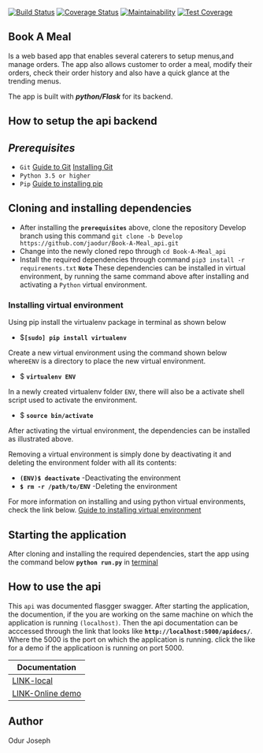 [![Build Status](https://travis-ci.org/jaodur/Book-A-Meal_api.svg?branch=persistentDATA)](https://travis-ci.org/jaodur/Book-A-Meal_api)
[![Coverage Status](https://coveralls.io/repos/github/jaodur/Book-A-Meal_api/badge.svg?branch=persistentDATA)](https://coveralls.io/github/jaodur/Book-A-Meal_api?branch=Develop)
[![Maintainability](https://api.codeclimate.com/v1/badges/cb220ab726615c522d8a/maintainability)](https://codeclimate.com/github/jaodur/Book-A-Meal_api/maintainability)
[![Test Coverage](https://api.codeclimate.com/v1/badges/cb220ab726615c522d8a/test_coverage)](https://codeclimate.com/github/jaodur/Book-A-Meal_api/test_coverage)

## __Book A Meal__ 
Is a web based app that enables  several caterers to setup menus,and manage orders. The app also allows
customer to order a meal, modify their orders, check their order history and also have a quick glance at the trending
menus.

The app is built with ___python/Flask___ for its backend.

## __How to setup the api backend__

## ___Prerequisites___

* `Git` [Guide to Git](https://git-scm.com/doc) [Installing Git](https://gist.github.com/derhuerst/1b15ff4652a867391f03)
* `Python 3.5 or higher`
* `Pip` [Guide to installing pip](https://github.com/BurntSushi/nfldb/wiki/Python-&-pip-Windows-installation)


## __Cloning and installing dependencies__
* After installing the **`prerequisites`** above, clone the repository Develop branch
using this command `git clone -b Develop https://github.com/jaodur/Book-A-Meal_api.git`
* Change into the newly cloned repo through `cd Book-A-Meal_api`
* Install the required dependencies through command `pip3 install -r requirements.txt`
 **`Note`** These dependencies can be installed in virtual environment, by running the same
command above after installing and activating a `Python` virtual environment.

### __Installing virtual environment__
Using pip install the virtualenv package in terminal as shown below
* $**`[sudo] pip install virtualenv`**

Create a new virtual environment using the command shown below where`ENV` is a directory to place the new virtual 
environment.
* $ **`virtualenv ENV`**

In a newly created virtualenv folder `ENV`, there will also be a activate shell script used to
activate the environment.
* $ **`source bin/activate`**

After activating the virtual environment, the dependencies can be installed as illustrated
above.

Removing a virtual environment is simply done by deactivating it and deleting the environment folder 
with all its contents:
* **`(ENV)$ deactivate`** -Deactivating the environment
* **`$ rm -r /path/to/ENV`** -Deleting the environment

For more information on installing and using python virtual environments, check the link below.
[Guide to installing virtual environment](https://virtualenv.pypa.io/en/stable/installation/)


## __Starting the application__
After cloning and installing the required dependencies, start the app using the command
below
**`python run.py`** in [terminal](https://www.taniarascia.com/how-to-use-the-command-line-for-apple-macos-and-linux/)



##  __How to use the api__
This `api` was documented flasgger swagger.
After starting the application, the documention, if the you are working on the same machine on which
the application is running `(localhost)`. Then the api documentation can be acccessed
through the link that looks like **`http://localhost:5000/apidocs/`**. Where the 5000 is the port on
which the application is running. click the like for a demo if the applicatioon is 
running on port 5000.

Documentation  |
---       | 
[LINK-local](http://localhost:5000/apidocs/) |
[LINK-Online demo](https://book-a-meal-odur.herokuapp.com/apidocs/) |



## __Author__

Odur Joseph
